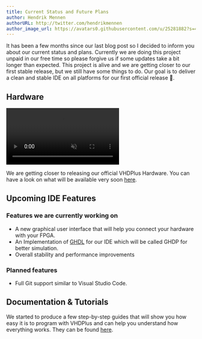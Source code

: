 ```yaml
---
title: Current Status and Future Plans
author: Hendrik Mennen
authorURL: http://twitter.com/hendrikmennen
author_image_url: https://avatars0.githubusercontent.com/u/25281882?s=460&v=4
---
```



It has been a few months since our last blog post so I decided to inform you about our current status and plans. Currently we are doing this project unpaid in our free time so please forgive us if some updates take a bit longer than expected. This project is alive and we are getting closer to our first stable release, but we still have some things to do. Our goal is to deliver a clean and stable IDE on all platforms for our first official release 🐞.

<!--truncate-->

## Hardware

<video muted autoPlay loop><source src="/img/vhdpshield/Shield.webm" type="video/webm"/>Your browser does not support the video tag. You can download the video anyway.</video>

We are getting closer to releasing our official VHDPlus Hardware. You can have a look on what will be available very soon [here](/docs/components/overview).

## Upcoming IDE Features

### Features we are currently working on
- A new graphical user interface that will help you connect your hardware with your FPGA.
- An Implementation of [GHDL](https://github.com/ghdl/ghdl) for our IDE which will be called GHDP for better simulation.
- Overall stability and performance improvements

### Planned features
- Full Git support similar to Visual Studio Code.

## Documentation & Tutorials

We started to produce a few step-by-step guides that will show you how easy it is to program with VHDPlus and can help you understand how everything works.
They can be found [here](/docs/community/overview).

